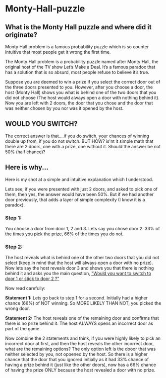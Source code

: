 # Monty-Hall-puzzle

<h2> What is the Monty Hall puzzle and where did it originate? </h2>
Monty Hall problem is a famous probability puzzle which is so counter intuitive that most people get it wrong the first time.

The Monty Hall problem is a probability puzzle named after Monty Hall, the original host of the TV show Let’s Make a Deal. It’s a famous paradox that has a solution that is so absurd, most people refuse to believe it’s true.

Suppose you are deemed to win a prize if you select the correct door out of the three doors presented to you. However, after you choose a door, the host (Monty Hall) shows you what is behind one of the two doors
that you did not choose (The host would always open a door with nothing behind it). Now you are left with 2 doors, the door that you chose and the door that was neither chosen by you nor was it opened by the host.

<h2> WOULD YOU SWITCH? </h2>

The correct answer is that....if you do switch, your chances of winning double up from, if you do not switch.
BUT HOW? is'nt it simple math that there are 2 doors, one with a prize, one without it. Should the answer be not 50% (half chance)?


<h2> Here is why... </h2>
Here is my shot at a simple and intuitive explanation which I understood.

Lets see, if you were presented with just 2 doors, and asked to pick one of them, then yes, the answer would have been 50%.
But if we had another door previously, that adds a layer of simple complexity (I know it is a paradox).

<h3>Step 1: </h3>
You choose a door from door 1, 2 and 3. Lets say you chose door 2. 33% of the times you pick the prize, 66% of the times you do not.

<h3>Step 2: </h3>
The host reveals what is behind one of the other two doors that you did not select (keep in mind that the host will always open a door with no prize).
Now lets say the host reveals door 3 and shows you that there is nothing behind it and asks you the main question, <U>"Would you want to switch to door 1 or stick to door 2 ?"</U>

Now read carefully:<br>

<b>Statement 1:</b> Lets go back to step 1 for a second. Initially had a higher chance (66%) of NOT winning. So MORE LIKELY THAN NOT, you picked the wrong door.

<b>Statement 2:</b> The host reveals one of the remaining door and confirms that there is no prize behind it. The host ALWAYS opens an incorrect door as part of the game.


Now combine the 2 statements and think, if you were highly likely to pick an incorrect door at first, and then the host reveals the other incorrect door, what are the remaining options?
The only option left is the dooor that was neither selected by you, not opoened by the host. So there is a higher chance that the door that you ignored initially as it had 33% chance of
having a prize behind it (just like the other doors), now has a 66% chance of having the prize ONLY because the host revealed a door with no prize.
